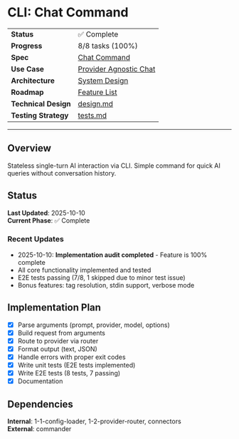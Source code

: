 # CLI: Chat Command

|                      |                                                                                       |
| -------------------- | ------------------------------------------------------------------------------------- |
| **Status**           | ✅ Complete                                                                           |
| **Progress**         | 8/8 tasks (100%)                                                                      |
| **Spec**             | [Chat Command](../../../../products/anygpt/specs/anygpt/cli/chat.md)                  |
| **Use Case**         | [Provider Agnostic Chat](../../../../products/anygpt/cases/provider-agnostic-chat.md) |
| **Architecture**     | [System Design](../../architecture.md)                                                |
| **Roadmap**          | [Feature List](../../roadmap.md)                                                      |
| **Technical Design** | [design.md](./design.md)                                                              |
| **Testing Strategy** | [tests.md](./tests.md)                                                                |

---

## Overview

Stateless single-turn AI interaction via CLI. Simple command for quick AI queries without conversation history.

## Status

**Last Updated**: 2025-10-10  
**Current Phase**: ✅ Complete

### Recent Updates

- 2025-10-10: **Implementation audit completed** - Feature is 100% complete
- All core functionality implemented and tested
- E2E tests passing (7/8, 1 skipped due to minor test issue)
- Bonus features: tag resolution, stdin support, verbose mode

## Implementation Plan

- [x] Parse arguments (prompt, provider, model, options)
- [x] Build request from arguments
- [x] Route to provider via router
- [x] Format output (text, JSON)
- [x] Handle errors with proper exit codes
- [x] Write unit tests (E2E tests implemented)
- [x] Write E2E tests (8 tests, 7 passing)
- [x] Documentation

## Dependencies

**Internal**: 1-1-config-loader, 1-2-provider-router, connectors  
**External**: commander
